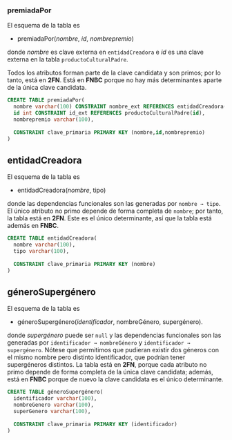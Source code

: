 ### premiadaPor
El esquema de la tabla es

 - premiadaPor(_nombre_, _id_, _nombrepremio_)

donde *nombre* es clave externa en `entidadCreadora` e *id* es una
clave externa en la tabla `productoCulturalPadre`.

Todos los atributos forman parte de la clave candidata y son primos;
por lo tanto, está en **2FN**. Está en **FNBC** porque no hay más
determinantes aparte de la única clave candidata.

```sql
CREATE TABLE premiadaPor(
  nombre varchar(100) CONSTRAINT nombre_ext REFERENCES entidadCreadora(nombre),
  id int CONSTRAINT id_ext REFERENCES productoCulturalPadre(id),
  nombrepremio varchar(100),
  
  CONSTRAINT clave_primaria PRIMARY KEY (nombre,id,nombrepremio)
)
```

## entidadCreadora
El esquema de la tabla es

 - entidadCreadora(_nombre_, tipo)
 
donde las dependencias funcionales son las generadas por `nombre → tipo`.
El único atributo no primo depende de forma completa de `nombre`; por tanto,
la tabla está en **2FN**. Este es el único determinante, así que la tabla
está además en **FNBC**.

```sql
CREATE TABLE entidadCreadora(
  nombre varchar(100),
  tipo varchar(100),
  
  CONSTRAINT clave_primaria PRIMARY KEY (nombre)
)
```


## géneroSupergénero
El esquema de la tabla es
 
 - géneroSupergénero(_identificador_, nombreGénero, supergénero).

donde *supergénero* puede ser `null` y las dependencias funcionales
son las generadas por `identificador → nombreGénero` y `identificador → supergénero`.
Nótese que permitimos que pudieran existir dos géneros con el mismo nombre
pero distinto identificador, que podrían tener supergéneros distintos.
La tabla está en **2FN**, porque cada atributo no primo depende de forma
completa de la única clave candidata; además, está en **FNBC** porque 
de nuevo la clave candidata es el único determinante.

```sql
CREATE TABLE géneroSupergénero(
  identificador varchar(100),
  nombreGenero varchar(100),
  superGenero varchar(100),
  
  CONSTRAINT clave_primaria PRIMARY KEY (identificador)
)
```
